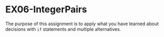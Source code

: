 # EX06-IntegerPairs
The purpose of this assignment is to apply what you have learned about decisions with `if` statements and multiple alternatives.
